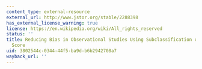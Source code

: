 ```yaml
---
content_type: external-resource
external_url: http://www.jstor.org/stable/2288398
has_external_license_warning: true
license: https://en.wikipedia.org/wiki/All_rights_reserved
status: ''
title: Reducing Bias in Observational Studies Using Subclassification on the Propensity
  Score
uid: 3802544c-0344-44f5-ba9d-b6b2942708a7
wayback_url: ''
---
```

